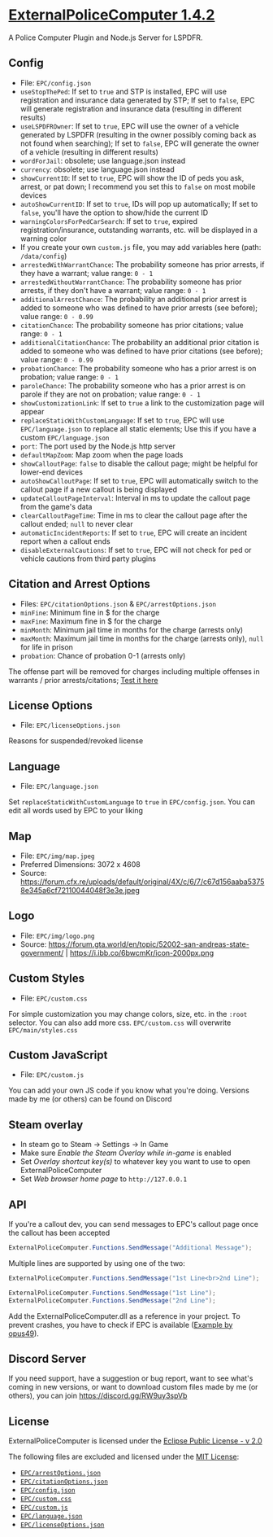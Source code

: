 # [ExternalPoliceComputer 1.4.2](https://www.lcpdfr.com/downloads/gta5mods/scripts/45400-externalpolicecomputer/)

A Police Computer Plugin and Node.js Server for LSPDFR.

## Config

- File: `EPC/config.json`
- `useStopThePed`: If set to `true` and STP is installed, EPC will use registration and insurance data generated by STP; If set to `false`, EPC will generate registration and insurance data (resulting in different results)
- `useLSPDFROwner`: If set to `true`, EPC will use the owner of a vehicle generated by LSPDFR (resulting in the owner possibly coming back as not found when searching); If set to `false`, EPC will generate the owner of a vehicle (resulting in different results)
- `wordForJail`: obsolete; use language.json instead
- `currency`: obsolete; use language.json instead
- `showCurrentID`: If set to `true`, EPC will show the ID of peds you ask, arrest, or pat down; I recommend you set this to `false` on most mobile devices
- `autoShowCurrentID`: If set to `true`, IDs will pop up automatically; If set to `false`, you'll have the option to show/hide the current ID
- `warningColorsForPedCarSearch`: If set to `true`, expired registration/insurance, outstanding warrants, etc. will be displayed in a warning color
- If you create your own `custom.js` file, you may add variables here (path: `/data/config`)
- `arrestedWithWarrantChance`: The probability someone has prior arrests, if they have a warrant; value range: `0 - 1`
- `arrestedWithoutWarrantChance`: The probability someone has prior arrests, if they don't have a warrant; value range: `0 - 1`
- `additionalArrestChance`: The probability an additional prior arrest is added to someone who was defined to have prior arrests (see before); value range: `0 - 0.99`
- `citationChance`: The probability someone has prior citations; value range: `0 - 1`
- `additionalCitationChance`: The probability an additional prior citation is added to someone who was defined to have prior citations (see before); value range: `0 - 0.99`
- `probationChance`: The probability someone who has a prior arrest is on probation; value range: `0 - 1`
- `paroleChance`: The probability someone who has a prior arrest is on parole if they are not on probation; value range: `0 - 1`
- `showCustomizationLink`: If set to `true` a link to the customization page will appear
- `replaceStaticWithCustomLanguage`: If set to `true`, EPC will use `EPC/language.json` to replace all static elements; Use this if you have a custom `EPC/language.json`
- `port`: The port used by the Node.js http server
- `defaultMapZoom`: Map zoom when the page loads
- `showCalloutPage`: `false` to disable the callout page; might be helpful for lower-end devices
- `autoShowCalloutPage`: If set to `true`, EPC will automatically switch to the callout page if a new callout is being displayed
- `updateCalloutPageInterval`: Interval in ms to update the callout page from the game's data
- `clearCalloutPageTime`: Time in ms to clear the callout page after the callout ended; `null` to never clear
- `automaticIncidentReports`: If set to `true`, EPC will create an incident report when a callout ends
- `disableExternalCautions`: If set to `true`, EPC will not check for ped or vehicle cautions from third party plugins

## Citation and Arrest Options

- Files: `EPC/citationOptions.json` & `EPC/arrestOptions.json`
- `minFine`: Minimum fine in $ for the charge
- `maxFine`: Maximum fine in $ for the charge
- `minMonth`: Minimum jail time in months for the charge (arrests only)
- `maxMonth`: Maximum jail time in months for the charge (arrests only), `null` for life in prison
- `probation`: Chance of probation 0-1 (arrests only)

The offense part will be removed for charges including multiple offenses in warrants / prior arrests/citations; [Test it here](https://regex101.com/r/d6yqZV/1)

## License Options

- File: `EPC/licenseOptions.json`

Reasons for suspended/revoked license

## Language

- File: `EPC/language.json`

Set `replaceStaticWithCustomLanguage` to `true` in `EPC/config.json`.
You can edit all words used by EPC to your liking

## Map

- File: `EPC/img/map.jpeg`
- Preferred Dimensions: 3072 x 4608
- Source: https://forum.cfx.re/uploads/default/original/4X/c/6/7/c67d156aaba53758e345a6cf72110044048f3e3e.jpeg

## Logo

- File: `EPC/img/logo.png`
- Source: https://forum.gta.world/en/topic/52002-san-andreas-state-government/ | https://i.ibb.co/6bwcmKr/icon-2000px.png

## Custom Styles

- File: `EPC/custom.css`

For simple customization you may change colors, size, etc. in the `:root` selector. You can also add more css. `EPC/custom.css` will overwrite `EPC/main/styles.css`

## Custom JavaScript

- File: `EPC/custom.js`

You can add your own JS code if you know what you're doing. Versions made by me (or others) can be found on Discord

## Steam overlay

- In steam go to Steam <a>&rarr;</a> Settings <a>&rarr;</a> In Game
- Make sure _Enable the Steam Overlay while in-game_ is enabled
- Set _Overlay shortcut key(s)_ to whatever key you want to use to open ExternalPoliceComputer
- Set _Web browser home page_ to `http://127.0.0.1`

## API

If you're a callout dev, you can send messages to EPC's callout page once the callout has been accepted

```c#
ExternalPoliceComputer.Functions.SendMessage("Additional Message");
```

Multiple lines are supported by using one of the two:

```c#
ExternalPoliceComputer.Functions.SendMessage("1st Line<br>2nd Line");
```

```c#
ExternalPoliceComputer.Functions.SendMessage("1st Line");
ExternalPoliceComputer.Functions.SendMessage("2nd Line");
```

Add the ExternalPoliceComputer.dll as a reference in your project. To prevent crashes, you have to check if EPC is available ([Example by opus49](https://github.com/Immersive-Plugins-Team/CalloutInterfaceAPI/blob/master/CalloutInterfaceAPI/Functions.cs#L26)).

## Discord Server

If you need support, have a suggestion or bug report, want to see what's coming in new versions, or want to download custom files made by me (or others), you can join https://discord.gg/RW9uy3spVb

## License

ExternalPoliceComputer is licensed under the [Eclipse Public License - v 2.0](https://github.com/jullevistrunz/ExternalPoliceComputer/blob/main/LICENSE)

The following files are excluded and licensed under the [MIT License](https://github.com/jullevistrunz/ExternalPoliceComputer/blob/main/MIT%20LICENSE):

- [`EPC/arrestOptions.json`](https://github.com/jullevistrunz/ExternalPoliceComputer/blob/main/EPC/arrestOptions.json)
- [`EPC/citationOptions.json`](https://github.com/jullevistrunz/ExternalPoliceComputer/blob/main/EPC/citationOptions.json)
- [`EPC/config.json`](https://github.com/jullevistrunz/ExternalPoliceComputer/blob/main/EPC/config.json)
- [`EPC/custom.css`](https://github.com/jullevistrunz/ExternalPoliceComputer/blob/main/EPC/custom.css)
- [`EPC/custom.js`](https://github.com/jullevistrunz/ExternalPoliceComputer/blob/main/EPC/custom.js)
- [`EPC/language.json`](https://github.com/jullevistrunz/ExternalPoliceComputer/blob/main/EPC/language.json)
- [`EPC/licenseOptions.json`](https://github.com/jullevistrunz/ExternalPoliceComputer/blob/main/EPC/licenseOptions.json)
